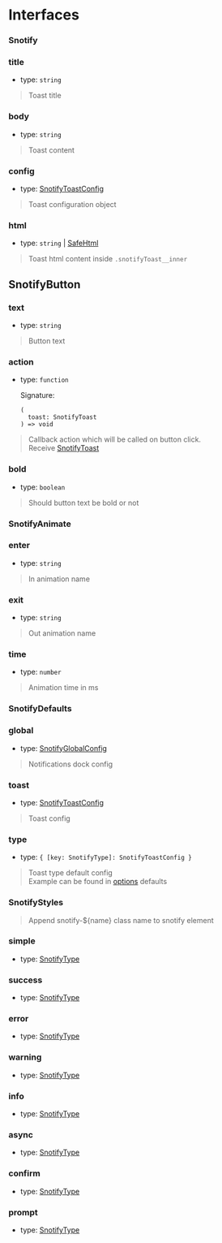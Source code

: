 # Interfaces


### Snotify

### title
- type: `string`  
> Toast title

### body
- type: `string`  
> Toast content

### config
- type: [SnotifyToastConfig](options.md/#snotifytoastconfig)  
> Toast configuration object

### html
- type: `string` | [SafeHtml](https://angular.io/api/platform-browser/SafeHtml)  
> Toast html content inside `.snotifyToast__inner`


## SnotifyButton

### text
- type: `string`   
> Button text

### action
- type: `function` 
  
  Signature:
  
    ```
    (
      toast: SnotifyToast
    ) => void
    ```
   
> Callback action which will be called on button click.  
> Receive [SnotifyToast](model.md#snotifytoast)

### bold
- type: `boolean`  
> Should button text be bold or not


### SnotifyAnimate

### enter
- type: `string`  
> In animation name

### exit
- type: `string`  
> Out animation name

### time
- type: `number`   
> Animation time in ms


### SnotifyDefaults

### global
- type: [SnotifyGlobalConfig](options.md#snotifyglobalconfig)
> Notifications dock config

### toast
- type: [SnotifyToastConfig](options.md/#snotifytoastconfig)
> Toast config

### type
- type: `{ [key: SnotifyType]: SnotifyToastConfig }`
> Toast type default config  
> Example can be found in [options](options.md#setting-default-configuration) defaults


### SnotifyStyles
> Append snotify-${name} class name to snotify element

### simple
- type: [SnotifyType](types.md#snotifytype)

### success
- type: [SnotifyType](types.md#snotifytype)

### error
- type: [SnotifyType](types.md#snotifytype)

### warning
- type: [SnotifyType](types.md#snotifytype)

### info
- type: [SnotifyType](types.md#snotifytype)

### async
- type: [SnotifyType](types.md#snotifytype)

### confirm
- type: [SnotifyType](types.md#snotifytype)

### prompt
- type: [SnotifyType](types.md#snotifytype)


